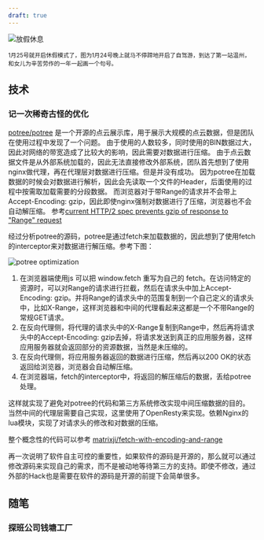 ```yaml
---
draft: true
---
```


![放假休息](/images/d/img-9331.webp)

<small>1月25号就开启休假模式了，图为1月24号晚上就马不停蹄地开启了自驾游，到达了第一站温州，和女儿为辛苦劳作的一年一起画一个句号。</small>

## 技术

### 记一次稀奇古怪的优化

[potree/potree](https://github.com/potree/potree) 是一个开源的点云展示库，用于展示大规模的点云数据，但是团队在使用过程中发现了一个问题。
由于使用的人数较多，同时使用的BIN数据过大，因此对网络的带宽造成了比较大的影响，因此需要对数据进行压缩。
由于点云数据文件是从外部系统加载的，因此无法直接修改外部系统，团队首先想到了使用nginx做代理，再在代理层对数据进行压缩。但是并没有成功。
因为potree在加载数据的时候会对数据进行解析，因此会先读取一个文件的Header，后面使用的过程中按需取加载需要的分段数据。
而浏览器对于带Range的请求并不会带上Accept-Encoding: gzip，因此即使nginx强制对数据进行了压缩，浏览器也不会自动解压缩。
参考[current HTTP/2 spec prevents gzip of response to "Range" request](https://lists.w3.org/Archives/Public/ietf-http-wg/2014JanMar/1179.html)

经过分析potree的源码，potree是通过fetch来加载数据的，因此想到了使用fetch的interceptor来对数据进行解压缩。参考下图：

![potree optimization](/images/d/2504/potree-opt.webp)

1. 在浏览器端使用js 可以把 window.fetch 重写为自己的 fetch。在访问特定的资源时，可以对Range的请求进行拦截，然后在请求头中加上Accept-Encoding: gzip。并将Range的请求头中的范围复制到一个自己定义的请求头中，比如X-Range，这样浏览器和中间的代理看起来这都是一个不带Range的常规GET请求。
2. 在反向代理侧，将代理的请求头中的X-Range复制到Range中，然后再将请求头中的Accept-Encoding: gzip去掉，将请求发送到真正的应用服务器，这样应用服务器就会返回部分的资源数据，当然是未压缩的。
3. 在反向代理侧，将应用服务器返回的数据进行压缩，然后再以200 OK的状态返回给浏览器，浏览器会自动解压缩。
4. 在浏览器端，fetch的interceptor中，将返回的解压缩后的数据，丢给potree处理。

这样就实现了避免对potree的代码和第三方系统修改实现中间压缩数据的目的。当然中间的代理层需要自己实现，这里使用了OpenResty来实现。依赖Nginx的lua模块，实现了对请求头的修改和对数据的压缩。

整个概念性的代码可以参考 [matrixji/fetch-with-encoding-and-range](https://github.com/matrixji/fetch-with-encoding-and-range)

再一次说明了软件自主可控的重要性，如果软件的源码是开源的，那么就可以通过修改源码来实现自己的需求，而不是被动地等待第三方的支持。即使不修改，通过外部的Hack也是需要在软件的源码是开源的前提下会简单很多。

## 随笔

### 探班公司钱塘工厂





